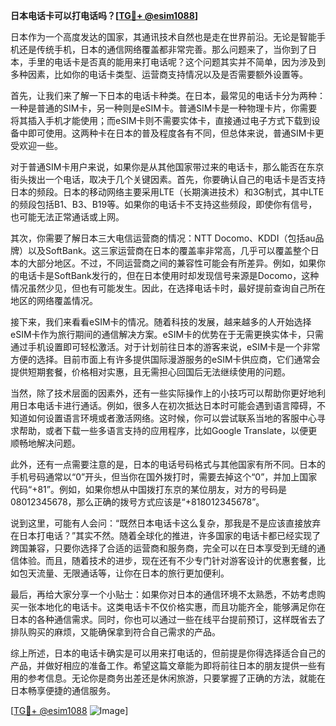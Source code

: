**日本电话卡可以打电话吗？[[TG💪+ @esim1088](https://t.me/s/esim1088)]**

日本作为一个高度发达的国家，其通讯技术自然也是走在世界前沿。无论是智能手机还是传统手机，日本的通信网络覆盖都非常完善。那么问题来了，当你到了日本，手里的电话卡是否真的能用来打电话呢？这个问题其实并不简单，因为涉及到多种因素，比如你的电话卡类型、运营商支持情况以及是否需要额外设置等。

首先，让我们来了解一下日本的电话卡种类。在日本，最常见的电话卡分为两种：一种是普通的SIM卡，另一种则是eSIM卡。普通SIM卡是一种物理卡片，你需要将其插入手机才能使用；而eSIM卡则不需要实体卡，直接通过电子方式下载到设备中即可使用。这两种卡在日本的普及程度各有不同，但总体来说，普通SIM卡更受欢迎一些。

对于普通SIM卡用户来说，如果你是从其他国家带过来的电话卡，那么能否在东京街头拨出一个电话，取决于几个关键因素。首先，你要确认自己的电话卡是否支持日本的频段。日本的移动网络主要采用LTE（长期演进技术）和3G制式，其中LTE的频段包括B1、B3、B19等。如果你的电话卡不支持这些频段，即使你有信号，也可能无法正常通话或上网。

其次，你需要了解日本三大电信运营商的情况：NTT Docomo、KDDI（包括au品牌）以及SoftBank。这三家运营商在日本的覆盖率非常高，几乎可以覆盖整个日本的大部分地区。不过，不同运营商之间的兼容性可能会有所差异。例如，如果你的电话卡是SoftBank发行的，但在日本使用时却发现信号来源是Docomo，这种情况虽然少见，但也有可能发生。因此，在选择电话卡时，最好提前查询自己所在地区的网络覆盖情况。

接下来，我们来看看eSIM卡的情况。随着科技的发展，越来越多的人开始选择eSIM卡作为旅行期间的通信解决方案。eSIM卡的优势在于无需更换实体卡，只需通过手机设置即可轻松激活。对于计划前往日本的游客来说，eSIM卡是一个非常方便的选择。目前市面上有许多提供国际漫游服务的eSIM卡供应商，它们通常会提供短期套餐，价格相对实惠，且无需担心回国后无法继续使用的问题。

当然，除了技术层面的因素外，还有一些实际操作上的小技巧可以帮助你更好地利用日本电话卡进行通话。例如，很多人在初次抵达日本时可能会遇到语言障碍，不知道如何设置语言环境或者激活网络。这时候，你可以尝试联系当地的客服中心寻求帮助，或者下载一些多语言支持的应用程序，比如Google Translate，以便更顺畅地解决问题。

此外，还有一点需要注意的是，日本的电话号码格式与其他国家有所不同。日本的手机号码通常以“0”开头，但当你在国外拨打时，需要去掉这个“0”，并加上国家代码“+81”。例如，如果你想从中国拨打东京的某位朋友，对方的号码是08012345678，那么正确的拨号方式应该是“+818012345678”。

说到这里，可能有人会问：“既然日本电话卡这么复杂，那我是不是应该直接放弃在日本打电话？”其实不然。随着全球化的推进，许多国家的电话卡都已经实现了跨国兼容，只要你选择了合适的运营商和服务商，完全可以在日本享受到无缝的通信体验。而且，随着技术的进步，现在还有不少专门针对游客设计的优惠套餐，比如包天流量、无限通话等，让你在日本的旅行更加便利。

最后，再给大家分享一个小贴士：如果你对日本的通信环境不太熟悉，不妨考虑购买一张本地化的电话卡。这类电话卡不仅价格实惠，而且功能齐全，能够满足你在日本的各种通信需求。同时，你也可以通过一些在线平台提前预订，这样既省去了排队购买的麻烦，又能确保拿到符合自己需求的产品。

综上所述，日本的电话卡确实是可以用来打电话的，但前提是你得选择适合自己的产品，并做好相应的准备工作。希望这篇文章能为即将前往日本的朋友提供一些有用的参考信息。无论你是商务出差还是休闲旅游，只要掌握了正确的方法，就能在日本畅享便捷的通信服务。

[[TG💪+ @esim1088](https://t.me/s/esim1088) ![Image](https://i.postimg.cc/4NQfJmqS/Snipaste-2025-05-13-00-14-12.png)]